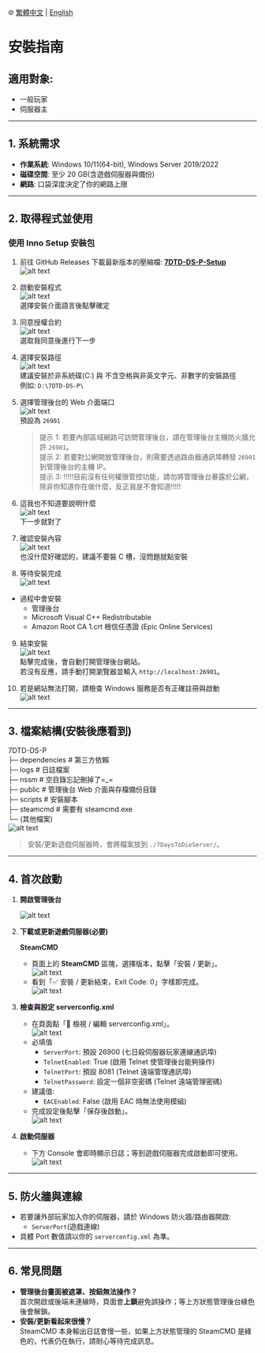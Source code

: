 🌐 [繁體中文](install.md) | [English](install.en.md)

# 安裝指南

## 適用對象:

- 一般玩家
- 伺服器主

---

## 1. 系統需求

- **作業系統**: Windows 10/11(64-bit), Windows Server 2019/2022
- **磁碟空間**: 至少 20 GB(含遊戲伺服器與備份)
- **網路**: 口袋深度決定了你的網路上限

---

## 2. 取得程式並使用

### 使用 Inno Setup 安裝包

1. 前往 GitHub Releases 下載最新版本的壓縮檔: **[7DTD-DS-P-Setup](https://github.com/waynechen251/7-days-to-die-dedicated-server-plus/releases)**  
   ![alt text](images/image.png)

2. 啟動安裝程式  
   ![alt text](images/image-1.png)  
   選擇安裝介面語言後點擊確定

3. 同意授權合約  
   ![alt text](images/image-2.png)  
   選取我同意後進行下一步

4. 選擇安裝路徑  
   ![alt text](images/image-3.png)  
   建議安裝於非系統碟(C:\) 與 不含空格與非英文字元、非數字的安裝路徑  
   例如: `D:\7DTD-DS-P\`

5. 選擇管理後台的 Web 介面端口  
   ![alt text](images/image-4.png)  
   預設為 `26901`

   > 提示 1: 若要內部區域網路可訪問管理後台，請在管理後台主機防火牆允許 `26901`。  
   > 提示 2: 若要對公網開放管理後台，則需要透過路由器通訊埠轉發 `26901` 到管理後台的主機 IP。  
   > 提示 3: !!!!!目前沒有任何權限管控功能，請勿將管理後台暴露於公網，除非你知道你在做什麼，反正我是不會知道!!!!!

6. 這我也不知道要說明什麼  
   ![alt text](images/image-5.png)  
   下一步就對了

7. 確認安裝內容  
   ![alt text](images/image-6.png)  
   也沒什麼好確認的，建議不要裝 C 槽，沒問題就點安裝

8. 等待安裝完成  
   ![alt text](images/image-7.png)

- 過程中會安裝
  - 管理後台
  - Microsoft Visual C++ Redistributable
  - Amazon Root CA 1.crt 根信任憑證 (Epic Online Services)

9. 結束安裝  
   ![alt text](images/image-8.png)  
   點擊完成後，會自動打開管理後台網站。  
   若沒有反應，請手動打開瀏覽器並輸入 `http://localhost:26901`。

10. 若是網站無法打開，請檢查 Windows 服務是否有正確註冊與啟動  
    ![alt text](images/image-9.png)

---

## 3. 檔案結構(安裝後應看到)

7DTD-DS-P  
├─ dependencies # 第三方依賴  
├─ logs # 日誌檔案  
├─ nssm # 空目錄忘記刪掉了=\_=  
├─ public # 管理後台 Web 介面與存檔備份目錄  
├─ scripts # 安裝腳本  
├─ steamcmd # 需要有 steamcmd.exe  
└─ (其他檔案)  
![alt text](images/image-10.png)

> 安裝/更新遊戲伺服器時，會將檔案放到 `./7DaysToDieServer/`。

---

## 4. 首次啟動

1. **開啟管理後台**

   ![alt text](images/image-11.png)

2. **下載或更新遊戲伺服器(必要)**

   **SteamCMD**

   - 頁面上的 **SteamCMD** 區塊，選擇版本，點擊「安裝 / 更新」。  
     ![alt text](images/image-12.png)
   - 看到「✅ 安裝 / 更新結束，Exit Code: 0」字樣即完成。  
     ![alt text](images/image-13.png)

3. **檢查與設定 serverconfig.xml**

   - 在頁面點「📝 檢視 / 編輯 serverconfig.xml」。  
     ![alt text](images/image-14.png)
   - 必填值
     - `ServerPort`: 預設 26900 (七日殺伺服器玩家連線通訊埠)
     - `TelnetEnabled`: True (啟用 Telnet 使管理後台能夠操作)
     - `TelnetPort`: 預設 8081 (Telnet 遠端管理通訊埠)
     - `TelnetPassword`: 設定一個非空密碼 (Telnet 遠端管理密碼)
   - 建議值:
     - `EACEnabled`: False (啟用 EAC 時無法使用模組)
   - 完成設定後點擊「保存後啟動」。  
     ![alt text](images/image-15.png)

4. **啟動伺服器**
   - 下方 Console 會即時顯示日誌；等到遊戲伺服器完成啟動即可使用。  
     ![alt text](images/image-16.png)

---

## 5. 防火牆與連線

- 若要讓外部玩家加入你的伺服器，請於 Windows 防火牆/路由器開啟:
  - `ServerPort`(遊戲連線)
- 具體 Port 數值請以你的 `serverconfig.xml` 為準。

---

## 6. 常見問題

- **管理後台畫面被遮罩、按鈕無法操作？**  
  首次開啟或後端未連線時，頁面會**上鎖**避免誤操作；等上方狀態管理後台綠色後會解鎖。
- **安裝/更新看起來很慢？**  
  SteamCMD 本身輸出日誌會慢一些，如果上方狀態管理的 SteamCMD 是綠色的，代表仍在執行，請耐心等待完成訊息。
